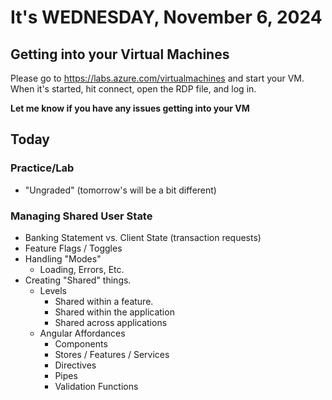#  It's WEDNESDAY, November 6, 2024

## Getting into your Virtual Machines

Please go to https://labs.azure.com/virtualmachines and start your VM.
When it's started, hit connect, open the RDP file, and log in.

**Let me know if you have any issues getting into your VM**

## Today

### Practice/Lab

- "Ungraded" (tomorrow's will be a bit different)

### Managing Shared User State
- Banking Statement vs. Client State (transaction requests)
- Feature Flags / Toggles
- Handling "Modes"
    - Loading, Errors, Etc.
- Creating "Shared" things.
    - Levels
        - Shared within a feature.
        - Shared within the application
        - Shared across applications
    - Angular Affordances
        - Components
        - Stores / Features / Services
        - Directives
        - Pipes
        - Validation Functions
